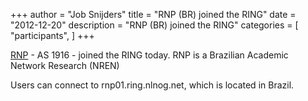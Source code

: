 +++
author = "Job Snijders"
title = "RNP (BR) joined the RING"
date = "2012-12-20"
description = "RNP (BR) joined the RING"
categories = [
    "participants",
]
+++

<a href="http://www.rnp.br/">RNP</a> - AS 1916 - joined the RING today. RNP is a Brazilian  Academic Network Research (NREN)

Users can connect to rnp01.ring.nlnog.net, which is located in Brazil.

